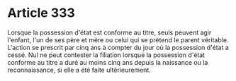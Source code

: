 # Article 333

Lorsque la possession d'état est conforme au titre, seuls peuvent agir l'enfant, l'un de ses père et mère ou celui qui se prétend le parent véritable. L'action se prescrit par cinq ans à compter du jour où la possession d'état a cessé.   Nul ne peut contester la filiation lorsque la possession d'état conforme au titre a duré au moins cinq ans depuis la naissance ou la reconnaissance, si elle a été faite ultérieurement.
